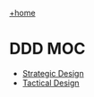[+home](+home.md)

# DDD MOC

- [Strategic Design](spaces/ddd/strategic-design.md)
- [Tactical Design](spaces/ddd/tactical-design.md)